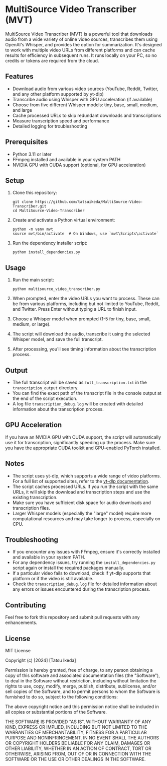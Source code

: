 # MultiSource Video Transcriber (MVT)

MultiSource Video Transcriber (MVT) is a powerful tool that downloads audio from a wide variety of online video sources, transcribes them using OpenAI's Whisper, and provides the option for summarization. It's designed to work with multiple video URLs from different platforms and can cache results for efficiency in subsequent runs. It runs locally on your PC, so no credits or tokens are required from the cloud. 

## Features

- Download audio from various video sources (YouTube, Reddit, Twitter, and any other platform supported by yt-dlp)
- Transcribe audio using Whisper with GPU acceleration (if available)
- Choose from five different Whisper models: tiny, base, small, medium, and large
- Cache processed URLs to skip redundant downloads and transcriptions
- Measure transcription speed and performance
- Detailed logging for troubleshooting

## Prerequisites

- Python 3.11 or later
- FFmpeg installed and available in your system PATH
- NVIDIA GPU with CUDA support (optional, for GPU acceleration)

## Setup

1. Clone this repository:
   ```
   git clone https://github.com/tatsuikeda/MultiSource-Video-Transcriber.git
   cd MultiSource-Video-Transcriber
   ```

2. Create and activate a Python virtual environment:
   ```
   python -m venv mvt
   source mvt/bin/activate  # On Windows, use `mvt\Scripts\activate`
   ```

3. Run the dependency installer script:
   ```
   python install_dependencies.py
   ```

## Usage

1. Run the main script:
   ```
   python multisource_video_transcriber.py
   ```

2. When prompted, enter the video URLs you want to process. These can be from various platforms, including but not limited to YouTube, Reddit, and Twitter. Press Enter without typing a URL to finish input.

3. Choose a Whisper model when prompted (1-5 for tiny, base, small, medium, or large).

4. The script will download the audio, transcribe it using the selected Whisper model, and save the full transcript.

5. After processing, you'll see timing information about the transcription process.

## Output

- The full transcript will be saved as `full_transcription.txt` in the `transcription_output` directory.
- You can find the exact path of the transcript file in the console output at the end of the script execution.
- A log file `transcription_debug.log` will be created with detailed information about the transcription process.

## GPU Acceleration

If you have an NVIDIA GPU with CUDA support, the script will automatically use it for transcription, significantly speeding up the process. Make sure you have the appropriate CUDA toolkit and GPU-enabled PyTorch installed.

## Notes

- The script uses yt-dlp, which supports a wide range of video platforms. For a full list of supported sites, refer to the [yt-dlp documentation](https://github.com/yt-dlp/yt-dlp/blob/master/supportedsites.md).
- The script caches processed URLs. If you run the script with the same URLs, it will skip the download and transcription steps and use the existing transcription.
- Make sure you have sufficient disk space for audio downloads and transcription files.
- Larger Whisper models (especially the "large" model) require more computational resources and may take longer to process, especially on CPU.

## Troubleshooting

- If you encounter any issues with FFmpeg, ensure it's correctly installed and available in your system PATH.
- For any dependency issues, try running the `install_dependencies.py` script again or install the required packages manually.
- If a particular video fails to download, check if yt-dlp supports that platform or if the video is still available.
- Check the `transcription_debug.log` file for detailed information about any errors or issues encountered during the transcription process.

## Contributing

Feel free to fork this repository and submit pull requests with any enhancements.

## License

MIT License

Copyright (c) [2024] [Tatsu Ikeda]

Permission is hereby granted, free of charge, to any person obtaining a copy
of this software and associated documentation files (the "Software"), to deal
in the Software without restriction, including without limitation the rights
to use, copy, modify, merge, publish, distribute, sublicense, and/or sell
copies of the Software, and to permit persons to whom the Software is
furnished to do so, subject to the following conditions:

The above copyright notice and this permission notice shall be included in all
copies or substantial portions of the Software.

THE SOFTWARE IS PROVIDED "AS IS", WITHOUT WARRANTY OF ANY KIND, EXPRESS OR
IMPLIED, INCLUDING BUT NOT LIMITED TO THE WARRANTIES OF MERCHANTABILITY,
FITNESS FOR A PARTICULAR PURPOSE AND NONINFRINGEMENT. IN NO EVENT SHALL THE
AUTHORS OR COPYRIGHT HOLDERS BE LIABLE FOR ANY CLAIM, DAMAGES OR OTHER
LIABILITY, WHETHER IN AN ACTION OF CONTRACT, TORT OR OTHERWISE, ARISING FROM,
OUT OF OR IN CONNECTION WITH THE SOFTWARE OR THE USE OR OTHER DEALINGS IN THE
SOFTWARE.